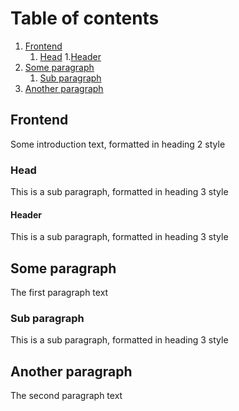 # Table of contents
1. [Frontend](#frontend)
    1. [Head](#subparagraph1)
        1.[Header](#subsubparagraph1)
2. [Some paragraph](#paragraph1)
    1. [Sub paragraph](#subparagraph1)
3. [Another paragraph](#paragraph2)

## Frontend <a name="frontend"></a>
Some introduction text, formatted in heading 2 style
### Head <a name="subparagraph1"></a>
This is a sub paragraph, formatted in heading 3 style
#### Header <a name="subsubparagraph1"></a>
This is a sub paragraph, formatted in heading 3 style


## Some paragraph <a name="paragraph1"></a>
The first paragraph text

### Sub paragraph <a name="subparagraph1"></a>
This is a sub paragraph, formatted in heading 3 style

## Another paragraph <a name="paragraph2"></a>
The second paragraph text
